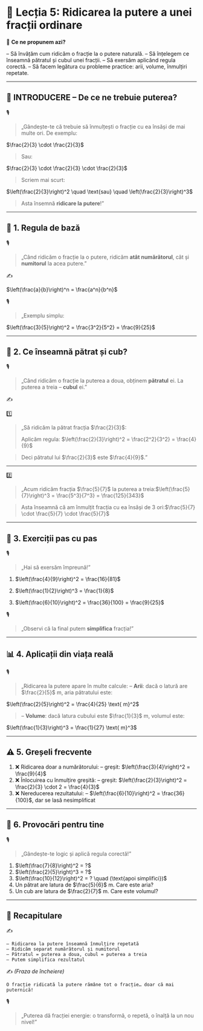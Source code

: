 # 📘 Lecția 5: Ridicarea la putere a unei fracții ordinare

🎯 **Ce ne propunem azi?**

– Să învățăm cum ridicăm o fracție la o putere naturală.
 – Să înțelegem ce înseamnă pătratul și cubul unei fracții.
 – Să exersăm aplicând regula corectă.
 – Să facem legătura cu probleme practice: arii, volume, înmulțiri repetate.

------

## 🔔 INTRODUCERE – De ce ne trebuie puterea?

🎙️

> „Gândește-te că trebuie să înmulțești o fracție cu ea însăși de mai multe ori.
>  De exemplu:

$\frac{2}{3} \cdot \frac{2}{3}$

> Sau:

$\frac{2}{3} \cdot \frac{2}{3} \cdot \frac{2}{3}$

> Scriem mai scurt:

$\left(\frac{2}{3}\right)^2 \quad \text{sau} \quad \left(\frac{2}{3}\right)^3$

> Asta însemnă **ridicare la putere**!”

------

## 🔹 1. Regula de bază

🎙️

> „Când ridicăm o fracție la o putere, ridicăm **atât numărătorul**, cât și **numitorul** la acea putere.”

✍️

$\left(\frac{a}{b}\right)^n = \frac{a^n}{b^n}$

🎙️

> „Exemplu simplu:

$\left(\frac{3}{5}\right)^2 = \frac{3^2}{5^2} = \frac{9}{25}$

------

## 🔹 2. Ce înseamnă pătrat și cub?

🎙️

> „Când ridicăm o fracție la puterea a doua, obținem **pătratul** ei.
>  La puterea a treia – **cubul** ei.”

✍️

1️⃣

> „Să ridicăm la pătrat fracția $\frac{2}{3}$:
>
> Aplicăm regula: $\left(\frac{2}{3}\right)^2 = \frac{2^2}{3^2} = \frac{4}{9}$

> Deci pătratul lui $\frac{2}{3}$ este $\frac{4}{9}$.”

------

2️⃣

> „Acum ridicăm fracția $\frac{5}{7}$ la puterea a treia:$\left(\frac{5}{7}\right)^3 = \frac{5^3}{7^3} = \frac{125}{343}$



> Asta înseamnă că am înmulțit fracția cu ea însăși de 3 ori:$\frac{5}{7} \cdot \frac{5}{7} \cdot \frac{5}{7}$

------

## 🔹 3. Exerciții pas cu pas

🎙️

> „Hai să exersăm împreună!”

1. $\left(\frac{4}{9}\right)^2 = \frac{16}{81}$

2. $\left(\frac{1}{2}\right)^3 = \frac{1}{8}$

3. $\left(\frac{6}{10}\right)^2 = \frac{36}{100} = \frac{9}{25}$

🎙️

> „Observi că la final putem **simplifica** fracția!”

------

## 📊 4. Aplicații din viața reală

🎙️

> „Ridicarea la putere apare în multe calcule:
>  – **Arii**: dacă o latură are $\frac{2}{5}$ m, aria pătratului este:

$\left(\frac{2}{5}\right)^2 = \frac{4}{25} \text{ m}^2$

> – **Volume**: dacă latura cubului este $\frac{1}{3}$ m, volumul este:

$\left(\frac{1}{3}\right)^3 = \frac{1}{27} \text{ m}^3$

------

## ⚠️ 5. Greșeli frecvente

1. ❌ Ridicarea doar a numărătorului:
    – greșit: $\left(\frac{3}{4}\right)^2 = \frac{9}{4}$
2. ❌ Înlocuirea cu înmulțire greșită:
    – greșit: $\left(\frac{2}{3}\right)^2 = \frac{2}{3} \cdot 2 = \frac{4}{3}$
3. ❌ Nereducerea rezultatului:
    – $\left(\frac{6}{10}\right)^2 = \frac{36}{100}$, dar se lasă nesimplificat

------

## 🧩 6. Provocări pentru tine

🎙️

> „Gândește-te logic și aplică regula corectă!”

1. $\left(\frac{7}{8}\right)^2 = ?$
2. $\left(\frac{2}{5}\right)^3 = ?$
3. $\left(\frac{10}{12}\right)^2 = ? \quad (\text{apoi simplifici})$
4. Un pătrat are latura de $\frac{5}{6}$ m. Care este aria?
5. Un cub are latura de $\frac{2}{7}$ m. Care este volumul?

------

## 🔁 Recapitulare

✍️

```
– Ridicarea la putere înseamnă înmulțire repetată
– Ridicăm separat numărătorul și numitorul
– Pătratul = puterea a doua, cubul = puterea a treia
– Putem simplifica rezultatul
```

✍️ *(Fraza de încheiere)*

```
O fracție ridicată la putere rămâne tot o fracție… doar că mai puternică!
```

🎙️

> „Puterea dă fracției energie: o transformă, o repetă, o înalță la un nou nivel!”

